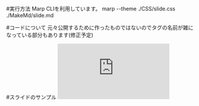 #実行方法
Marp CLIを利用しています。
marp --theme ./CSS/slide.css ./MakeMd/slide.md

#コードについて
元々公開するために作ったものではないのでタグの名前が雑になっている部分もあります(修正予定)

#スライドのサンプル
![Sample](https://Subaru0709.github.io/Marp/MakeMd/slide.html)